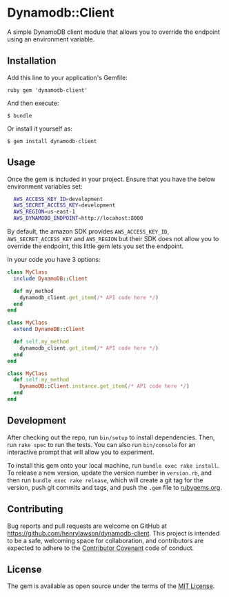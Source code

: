 # Dynamodb::Client

A simple DynamoDB client module that allows you to override the endpoint using
an environment variable.

## Installation

Add this line to your application's Gemfile:

```ruby gem 'dynamodb-client' ```

And then execute:

    $ bundle

Or install it yourself as:

    $ gem install dynamodb-client

## Usage

Once the gem is included in your project. Ensure that you have the below
environment variables set:

```bash
  AWS_ACCESS_KEY_ID=development
  AWS_SECRET_ACCESS_KEY=development
  AWS_REGION=us-east-1
  AWS_DYNAMODB_ENDPOINT=http://locahost:8000
```

By default, the amazon SDK provides `AWS_ACCESS_KEY_ID`,
`AWS_SECRET_ACCESS_KEY` and `AWS_REGION` but their SDK does not allow you to
override the endpoint, this little gem lets you set the endpoint.

In your code you have 3 options:

```ruby
class MyClass
  include DynamoDB::Client

  def my_method
    dynamodb_client.get_item(/* API code here */)
  end
end
```

```ruby
class MyClass
  extend DynamoDB::Client

  def self.my_method
    dynamodb_client.get_item(/* API code here */)
  end
end
```

```ruby
class MyClass
  def self.my_method
    DynamoDB::Client.instance.get_item(/* API code here */)
  end
end
```

## Development

After checking out the repo, run `bin/setup` to install dependencies. Then, run
`rake spec` to run the tests. You can also run `bin/console` for an interactive
prompt that will allow you to experiment.

To install this gem onto your local machine, run `bundle exec rake install`. To
release a new version, update the version number in `version.rb`, and then run
`bundle exec rake release`, which will create a git tag for the version, push
git commits and tags, and push the `.gem` file to
[rubygems.org](https://rubygems.org).

## Contributing

Bug reports and pull requests are welcome on GitHub at
https://github.com/henrylawson/dynamodb-client. This project is intended to be
a safe, welcoming space for collaboration, and contributors are expected to
adhere to the [Contributor Covenant](http://contributor-covenant.org) code of
conduct.


## License

The gem is available as open source under the terms of the [MIT
License](http://opensource.org/licenses/MIT).

